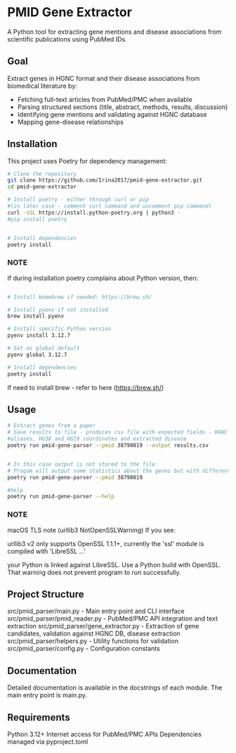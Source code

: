 # PMID Gene Extractor

A Python tool for extracting gene mentions and disease associations from scientific publications using PubMed IDs.

## Goal

Extract genes in HGNC format and their disease associations from biomedical literature by:
- Fetching full-text articles from PubMed/PMC when available
- Parsing structured sections (title, abstract, methods, results, discussion)
- Identifying gene mentions and validating against HGNC database
- Mapping gene-disease relationships

## Installation

This project uses Poetry for dependency management:

```bash
# Clone the repository
git clone https://github.com/Irina2017/pmid-gene-extractor.git
cd pmid-gene-extractor

# Install poetry - either through curl or pip
#(in later case - comment curl command and uncomment pip command)
curl -sSL https://install.python-poetry.org | python3 -
#pip install poetry


# Install dependencies
poetry install

```

### NOTE

 If during installation poetry complains about Python version, then:
```bash

# Install Homebrew if needed: https://brew.sh/

# Install pyenv if not installed
brew install pyenv

# Install specific Python version
pyenv install 3.12.7

# Set as global default
pyenv global 3.12.7

# Install dependencies
poetry install

```
If need to install brew - refer to here (https://brew.sh/)

## Usage

```bash
# Extract genes from a paper
# Save results to file - produces csv file with expected fields - HGNC id, HGNC gene symbol,
#aliases, HG38 and HG19 coordinates and extracted disease
poetry run pmid-gene-parser --pmid 38790019 --output results.csv


# In this case output is not stored to the file
# Progam will output some statistics about the genes but with different field than above
poetry run pmid-gene-parser --pmid 38790019

#help
poetry run pmid-gene-parser --help
```

### NOTE
macOS TLS note (urllib3 NotOpenSSLWarning)
If you see:

urllib3 v2 only supports OpenSSL 1.1.1+, currently the 'ssl' module is compiled with 'LibreSSL ...'

your Python is linked against LibreSSL. Use a Python build with OpenSSL. That warning does not prevent
program to run successfully.

## Project Structure

src/pmid_parser/main.py - Main entry point and CLI interface
src/pmid_parser/pmid_reader.py - PubMed/PMC API integration and text extraction
src/pmid_parser/gene_extractor.py - Extraction of gene candidates, validation against HGNC DB, disease extraction
src/pmid_parser/helpers.py - Utility functions for validation
src/pmid_parser/config.py - Configuration constants


## Documentation
Detailed documentation is available in the docstrings of each module. The main entry point is main.py.

## Requirements
Python 3.12+
Internet access for PubMed/PMC APIs
Dependencies managed via pyproject.toml
